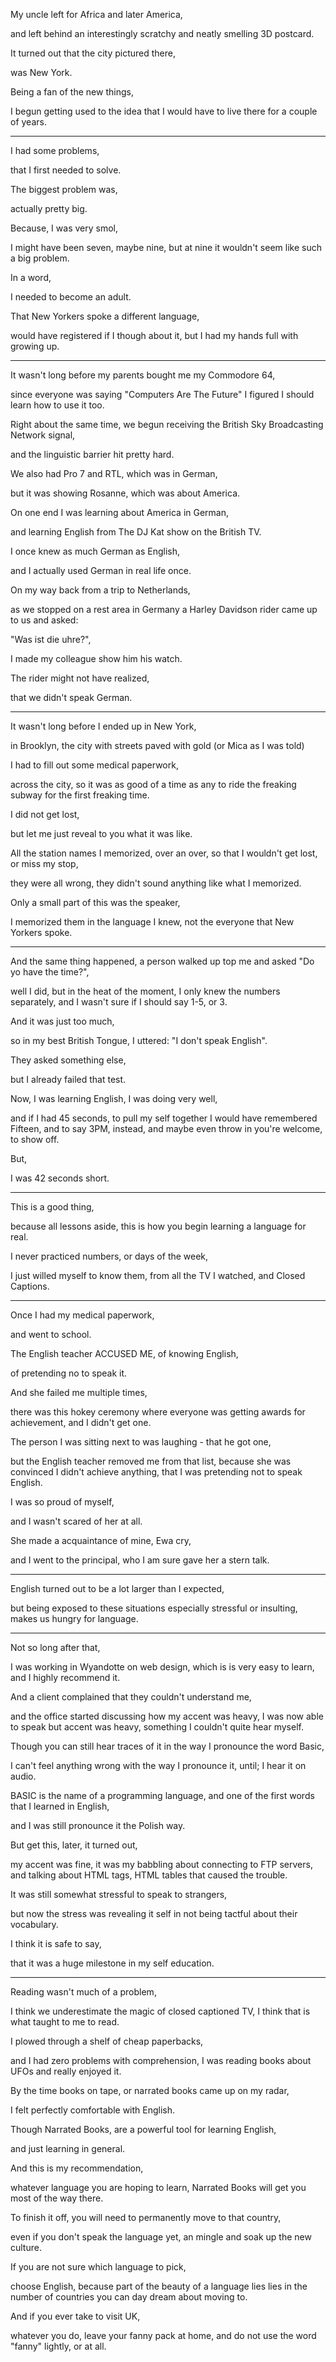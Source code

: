 My uncle left for Africa and later America,

and left behind an interestingly scratchy and neatly smelling 3D postcard.

It turned out that the city pictured there,

was New York.

Being a fan of the new things,

I begun getting used to the idea that I would have to live there for a couple of years.

---

I had some problems,

that I first needed to solve.

The biggest problem was,

actually pretty big.

Because, I was very smol,

I might have been seven, maybe nine, but at nine it wouldn't seem like such a big problem.

In a word,

I needed to become an adult.

That New Yorkers spoke a different language,

would have registered if I though about it, but I had my hands full with growing up.

---

It wasn't long before my parents bought me my Commodore 64,

since everyone was saying "Computers Are The Future" I figured I should learn how to use it too.

Right about the same time, we begun receiving the British Sky Broadcasting Network signal,

and the linguistic barrier hit pretty hard.

We also had Pro 7 and RTL, which was in German,

but it was showing Rosanne, which was about America.

On one end I was learning about America in German,

and learning English from The DJ Kat show on the British TV.

I once knew as much German as English,

and I actually used German in real life once.

On my way back from a trip to Netherlands,

as we stopped on a rest area in Germany a Harley Davidson rider came up to us and asked:

"Was ist die uhre?",

I made my colleague show him his watch.

The rider might not have realized,

that we didn't speak German.

---

It wasn't long before I ended up in New York,

in Brooklyn, the city with streets paved with gold (or Mica as I was told)

I had to fill out some medical paperwork,

across the city, so it was as good of a time as any to ride the freaking subway for the first freaking time.

I did not get lost,

but let me just reveal to you what it was like.

All the station names I memorized, over an over, so that I wouldn't get lost, or miss my stop,

they were all wrong, they didn't sound anything like what I memorized.

Only a small part of this was the speaker,

I memorized them in the language I knew, not the everyone that New Yorkers spoke.

---

And the same thing happened, a person walked up top me and asked "Do yo have the time?",

well I did, but in the heat of the moment, I only knew the numbers separately, and I wasn't sure if I should say 1-5, or 3.

And it was just too much,

so in my best British Tongue, I uttered: "I don't speak English".

They asked something else,

but I already failed that test.

Now, I was learning English, I was doing very well,

and if I had 45 seconds, to pull my self together I would have remembered Fifteen, and to say 3PM, instead, and maybe even throw in you're welcome, to show off.

But,

I was 42 seconds short.

---

This is a good thing,

because all lessons aside, this is how you begin learning a language for real.

I never practiced numbers, or days of the week,

I just willed myself to know them, from all the TV I watched, and Closed Captions.

---

Once I had my medical paperwork,

and went to school.

The English teacher ACCUSED ME, of knowing English,

of pretending no to speak it.

And she failed me multiple times,

there was this hokey ceremony where everyone was getting awards for achievement, and I didn't get one.

The person I was sitting next to was laughing - that he got one,

but the English teacher removed me from that list, because she was convinced I didn't achieve anything, that I was pretending not to speak English.

I was so proud of myself,

and I wasn't scared of her at all.

She made a acquaintance of mine, Ewa cry,

and I went to the principal, who I am sure gave her a stern talk.

---

English turned out to be a lot larger than I expected,

but being exposed to these situations especially stressful or insulting, makes us hungry for language.

---

Not so long after that,

I was working in Wyandotte on web design, which is is very easy to learn, and I highly recommend it.

And a client complained that they couldn't understand me,

and the office started discussing how my accent was heavy, I was now able to speak but accent was heavy, something I couldn't quite hear myself.

Though you can still hear traces of it in the way I pronounce the word Basic,

I can't feel anything wrong with the way I pronounce it, until; I hear it on audio.

BASIC is the name of a programming language, and one of the first words that I learned in English,

and I was still pronounce it the Polish way.

But get this, later, it turned out,

my accent was fine, it was my babbling about connecting to FTP servers, and talking about HTML tags, HTML tables that caused the trouble.

It was still somewhat stressful to speak to strangers,

but now the stress was revealing it self in not being tactful about their vocabulary.

I think it is safe to say,

that it was a huge milestone in my self education.

---

Reading wasn't much of a problem,

I think we underestimate the magic of closed captioned TV, I think that is what taught to me to read.

I plowed through a shelf of cheap paperbacks,

and I had zero problems with comprehension, I was reading books about UFOs and really enjoyed it.

By the time books on tape, or narrated books came up on my radar,

I felt perfectly comfortable with English.

Though Narrated Books, are a powerful tool for learning English,

and just learning in general.

And this is my recommendation,

whatever language you are hoping to learn, Narrated Books will get you most of the way there.

To finish it off, you will need to permanently move to that country,

even if you don't speak the language yet, an mingle and soak up the new culture.

If you are not sure which language to pick,

choose English, because part of the beauty of a language lies lies in the number of countries you can day dream about moving to.

And if you ever take to visit UK,

whatever you do, leave your fanny pack at home, and do not use the word "fanny" lightly, or at all.
